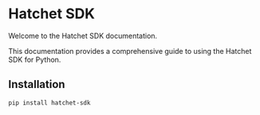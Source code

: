 # Hatchet SDK

Welcome to the Hatchet SDK documentation.

This documentation provides a comprehensive guide to using the Hatchet SDK for Python.

## Installation

```bash
pip install hatchet-sdk
```
